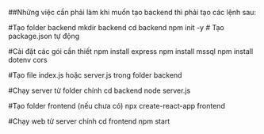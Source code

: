 ##Những việc cần phải làm khi muốn tạo backend thì phải tạo các lệnh sau:

#Tạo folder backend mkdir backend cd backend npm init -y # Tạo package.json tự động

#Cài đặt các gói cần thiết npm install express npm install mssql npm install dotenv cors

#Tạo file index.js hoặc server.js trong folder backend

#Chạy server từ folder chính cd backend node server.js

#Tạo folder frontend (nếu chưa có) npx create-react-app frontend

#Chạy web từ server chính cd frontend npm start
